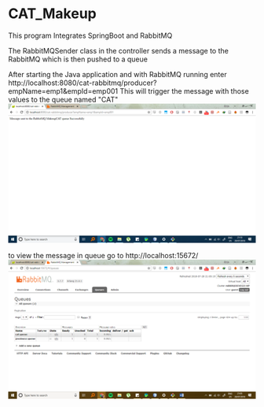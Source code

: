 # CAT_Makeup
This program Integrates SpringBoot and RabbitMQ

The RabbitMQSender class in the controller sends a message to the RabbitMQ which is then pushed to a queue

After starting the Java application and with RabbitMQ running enter
http://localhost:8080/cat-rabbitmq/producer?empName=emp1&empId=emp001
This will trigger the message with those values to the queue named "CAT"
![alt text](screenshots/firstrequest.png "Description goes here")


to view the message in queue go to http://localhost:15672/
![alt text](screenshots/requeue.png "Description goes here")
